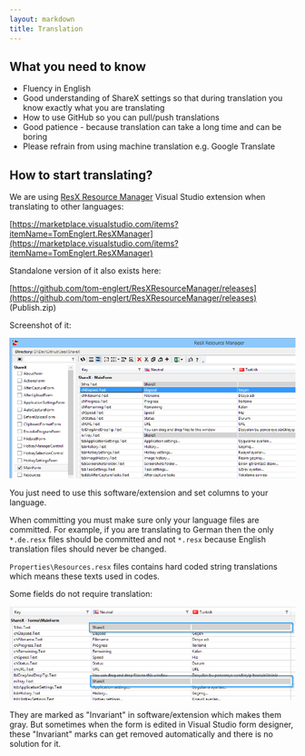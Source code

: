 ```yaml
---
layout: markdown
title: Translation
---
```


## What you need to know

* Fluency in English
* Good understanding of ShareX settings so that during translation you know exactly what you are translating
* How to use GitHub so you can pull/push translations
* Good patience - because translation can take a long time and can be boring
* Please refrain from using machine translation e.g. Google Translate

## How to start translating?

We are using [ResX Resource Manager](https://github.com/tom-englert/ResXResourceManager) Visual Studio extension when translating to other languages:

[https://marketplace.visualstudio.com/items?itemName=TomEnglert.ResXManager](https://marketplace.visualstudio.com/items?itemName=TomEnglert.ResXManager)

Standalone version of it also exists here:

[https://github.com/tom-englert/ResXResourceManager/releases](https://github.com/tom-englert/ResXResourceManager/releases) (Publish.zip)

Screenshot of it:

![](/img/ScreenshotTranslation.png)

You just need to use this software/extension and set columns to your language.

When committing you must make sure only your language files are committed. For example, if you are translating to German then the only `*.de.resx` files should be committed and not `*.resx` because English translation files should never be changed.

`Properties\Resources.resx` files contains hard coded string translations which means these texts used in codes.

Some fields do not require translation:

![](/img/ScreenshotTranslation2.png)

They are marked as "Invariant" in software/extension which makes them gray. But sometimes when the form is edited in Visual Studio form designer, these "Invariant" marks can get removed automatically and there is no solution for it.
